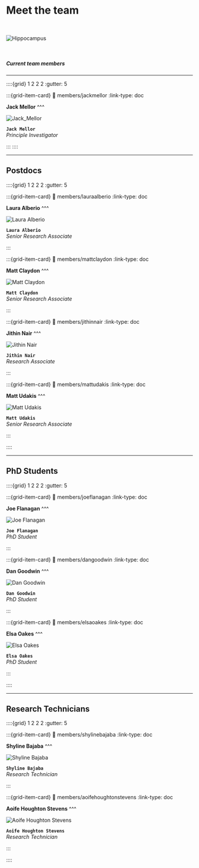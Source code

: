 # Meet the team

&nbsp;

![Hippocampus](../img/lab_photo_2023.png)

&nbsp;

##### Current team members

---

::::{grid} 1 2 2 2
:gutter: 5

:::{grid-item-card}
:link: members/jackmellor
:link-type: doc

**Jack Mellor**
^^^

![Jack_Mellor](../img/members/jack.jpg)

**`Jack Mellor`**  
_Principle Investigator_  

:::
::::

---

## Postdocs

::::{grid} 1 2 2 2
:gutter: 5

:::{grid-item-card}
:link: members/lauraalberio
:link-type: doc

**Laura Alberio**
^^^

![Laura Alberio](../img/members/headshot.png)

**`Laura Alberio`**  
_Senior Research Associate_  

:::


:::{grid-item-card}
:link: members/mattclaydon
:link-type: doc

**Matt Claydon**
^^^

![Matt Claydon](../img/members/headshot.png)

**`Matt Claydon`**  
_Senior Research Associate_  

:::

:::{grid-item-card}
:link: members/jithinnair
:link-type: doc

**Jithin Nair**
^^^

![Jithin Nair](../img/members/jithin.jpg)

**`Jithin Nair`**  
_Research Associate_  

:::

:::{grid-item-card}
:link: members/mattudakis
:link-type: doc

**Matt Udakis**
^^^

![Matt Udakis](../img/members/mattudakis.jpg)

**`Matt Udakis`**  
_Senior Research Associate_  

<!--[<i class="fa-brands fa-orcid" style="color: #6eee5d;"></i>](https://www.orcid.org)-->

:::

::::

---

## PhD Students

::::{grid} 1 2 2 2
:gutter: 5

:::{grid-item-card}
:link: members/joeflanagan
:link-type: doc

**Joe Flanagan** 
^^^

![Joe Flanagan](../img/members/joeflanagan.jpg)

**`Joe Flanagan`**  
_PhD Student_  

:::

:::{grid-item-card}
:link: members/dangoodwin
:link-type: doc

**Dan Goodwin** 
^^^

![Dan Goodwin](../img/members/dangoodwin.jpg)

**`Dan Goodwin`**  
_PhD Student_  

:::


:::{grid-item-card}
:link: members/elsaoakes
:link-type: doc

**Elsa Oakes** 
^^^

![Elsa Oakes](../img/members/Elsa.jpg)

**`Elsa Oakes`**  
_PhD Student_  

:::

::::

---

## Research Technicians

::::{grid} 1 2 2 2
:gutter: 5


:::{grid-item-card}
:link: members/shylinebajaba
:link-type: doc

**Shyline Bajaba** 
^^^

![Shyline Bajaba](../img/members/headshot.png)

**`Shyline Bajaba`**  
_Research Technician_  

:::

:::{grid-item-card}
:link: members/aoifehoughtonstevens
:link-type: doc

**Aoife Houghton Stevens** 
^^^

![Aoife Houghton Stevens](../img/members/headshot.png)

**`Aoife Houghton Stevens`**  
_Research Technician_  

:::

::::

&nbsp;





